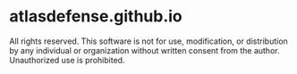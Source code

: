 # atlasdefense.github.io
All rights reserved. This software is not for use, modification, or distribution by any individual or organization without written consent from the author. Unauthorized use is prohibited.
